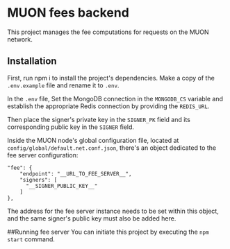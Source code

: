 # MUON fees backend

This project manages the fee computations for requests on the MUON network. 

## Installation

First, run npm i to install the project's dependencies.
Make a copy of the `.env.example` file and rename it to `.env`.

In the `.env` file,
Set the MongoDB connection in the `MONGODB_CS` variable and establish the appropriate Redis connection by providing the `REDIS_URL`. 

Then place the signer's private key in the `SIGNER_PK` field and its corresponding public key in the `SIGNER` field.



Inside the MUON node's global configuration file, located at `config/global/default.net.conf.json`, there's an object dedicated to the fee server configuration:

```
"fee": {
    "endpoint": "__URL_TO_FEE_SERVER__",
    "signers": [
      "__SIGNER_PUBLIC_KEY__"
    ]
},
```
The address for the fee server instance needs to be set within this object, and the same signer's public key must also be added here.

##Running fee server
You can initiate this project by executing the `npm start` command.
 